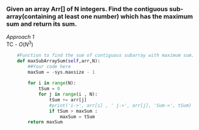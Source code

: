 ### Given an array Arr[] of N integers. Find the contiguous sub-array(containing at least one number) which has the maximum sum and return its sum.


*Approach 1* <br />
TC - $O(N^3)$
``` python
    #Function to find the sum of contiguous subarray with maximum sum.
    def maxSubArraySum(self,arr,N):
        ##Your code here
        maxSum = -sys.maxsize - 1
        
        for i in range(N):
            tSum = 0
            for j in range(i , N):
                tSum += arr[j]
                #print('i->', arr[i] , ' j->', arr[j], 'Sum->', tSum)
                if tSum > maxSum :
                    maxSum = tSum
        return maxSum
```
